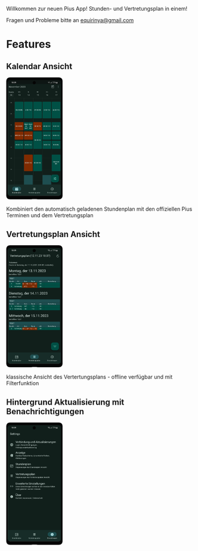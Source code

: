 Willkommen zur neuen Pius App! Stunden- und Vertretungsplan in einem!

Fragen und Probleme bitte an <a href="mailto:equirinya@gmail.com">equirinya@gmail.com</a>
# Features

## Kalendar Ansicht

<img alt="Screenshot of Calendar View" src="https://github.com/Equirinya/Pius-App-Rework/blob/master/screenshots/Screenshot_Kalendar_framed.png?raw=true" width="30%">

Kombiniert den automatisch geladenen Stundenplan mit den offiziellen Pius Terminen und dem Vertretungsplan

## Vertretungsplan Ansicht

<img alt="Screenshot of Vertretungsplan View" src="https://github.com/Equirinya/Pius-App-Rework/blob/master/screenshots/Screenshot_Vertretung_framed.png?raw=true" width="30%">

klassische Ansicht des Vertertungsplans - offline verfügbar und mit Filterfunktion

## Hintergrund Aktualisierung mit Benachrichtigungen

<img alt="Screenshot of Vertretungsplan View" src="https://github.com/Equirinya/Pius-App-Rework/blob/master/screenshots/Screenshot_Einstellungen_framed.png?raw=true" width="30%">
